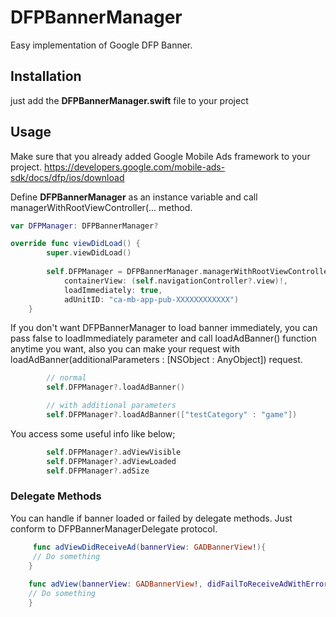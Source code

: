 # DFPBannerManager
Easy implementation of Google DFP Banner. 

## Installation

just add the **DFPBannerManager.swift** file to your project

## Usage

Make sure that you already added Google Mobile Ads framework to your project.
https://developers.google.com/mobile-ads-sdk/docs/dfp/ios/download 

Define **DFPBannerManager** as an instance variable and call managerWithRootViewController(...  method. 


```swift
var DFPManager: DFPBannerManager?

override func viewDidLoad() {
		super.viewDidLoad()
		
		self.DFPManager = DFPBannerManager.managerWithRootViewController(self.navigationController!,
			containerView: (self.navigationController?.view)!,
			loadImmediately: true,
			adUnitID: "ca-mb-app-pub-XXXXXXXXXXXX")
	}
```

If you don't want DFPBannerManager to load banner immediately, you can pass false to loadImmediately parameter and call loadAdBanner() function anytime you want, also you can make your request with loadAdBanner(additionalParameters : [NSObject : AnyObject]) request. 

```swift
	 	// normal
		self.DFPManager?.loadAdBanner()

		// with additional parameters
		self.DFPManager?.loadAdBanner(["testCategory" : "game"])
```

You access some useful info like below; 

```swift
		self.DFPManager?.adViewVisible
		self.DFPManager?.adViewLoaded
		self.DFPManager?.adSize
```



### Delegate Methods

You can handle if banner loaded or failed by delegate methods. Just conform to DFPBannerManagerDelegate protocol. 

```swift
	 func adViewDidReceiveAd(bannerView: GADBannerView!){
	 // Do something 
	}
	 
	func adView(bannerView: GADBannerView!, didFailToReceiveAdWithError error: GADRequestError!){
	// Do something 
	}
```


